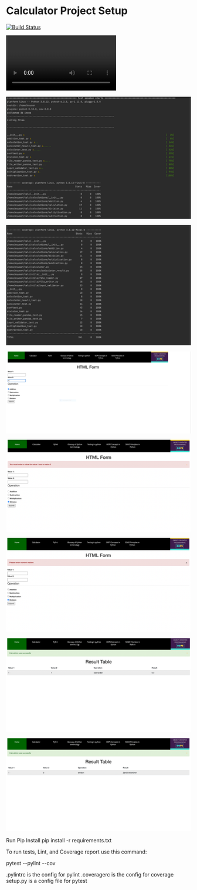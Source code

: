 # Calculator Project Setup
[![Build Status](https://app.travis-ci.com/imdp7/calc2.svg?branch=part5)](https://app.travis-ci.com/imdp7/calc2)

![video](app/static/images/video.mov)

![image](app/static/images/6.PNG)

![image](app/static/images/7.PNG)

![image](app/static/images/1.PNG)

![image](app/static/images/2.PNG)

![image](app/static/images/3.PNG)

![image](app/static/images/4.PNG)

![image](app/static/images/5.PNG)



Run Pip Install
pip install -r requirements.txt

To run tests, Lint, and Coverage report use this command:

pytest  --pylint --cov

.pylintrc is the config for pylint
.coveragerc is the config for coverage
setup.py is a config file for pytest
